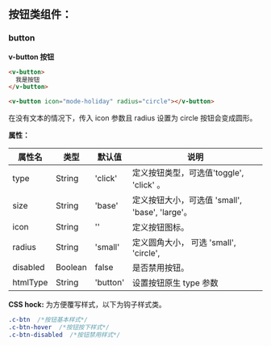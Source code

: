 ## 按钮类组件：

### button

**v-button 按钮**
```html
<v-button>
  我是按钮
</v-button>

<v-button icon="mode-holiday" radius="circle"></v-button>
```
在没有文本的情况下，传入 icon 参数且 radius 设置为 circle 按钮会变成圆形。

**属性：**

属性名   |    类型   |     默认值     |     说明
----    | ----    | ----    | ----    |
type |  String  | 'click' | 定义按钮类型，可选值'toggle', 'click' 。
size  | String  | 'base' |  定义按钮大小，可选值 'small', 'base', 'large'。
icon  | String  | ''  |  定义按钮图标。
radius | String | 'small' | 定义圆角大小， 可选 'small', 'circle',
disabled | Boolean | false | 是否禁用按钮。
htmlType | String | 'button' | 设置按钮原生 type 参数


**CSS hock:**
为方便覆写样式，以下为钩子样式类。

```CSS
.c-btn  /*按钮基本样式*/
.c-btn-hover  /*按钮按下样式*/
.c-btn-disabled  /*按钮禁用样式*/
```
